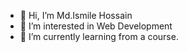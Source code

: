 - 👋 Hi, I’m Md.Ismile Hossain
- 👀 I’m interested in Web Development
- 🌱 I’m currently learning from a course.


